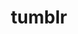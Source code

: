 ---
layout: tumblr
server: http://transit.jarred.co.nz
dev_server: http://localhost:4000	
title: tumblr
permalink: /secret/index.html
---